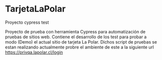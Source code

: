 # TarjetaLaPolar
Proyecto cypress test

Proyecto de prueba con herramienta Cypress para automatización de pruebas de sitios web. Contiene el desarrollo de los test para probar a modo (Demo) el actual sitio de tarjeta La Polar. Dichos script de pruebas se estan realizando actualmente probre el ambiente de este a la siguiente url https://privqa.lapolar.cl/login

